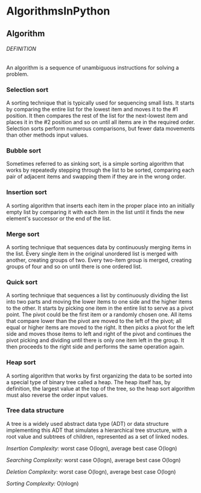 # AlgorithmsInPython
## Algorithm
###### DEFINITION 
An algorithm is a sequence of unambiguous instructions for solving a problem.

### Selection sort
A sorting technique that is typically used for sequencing small lists. It starts by comparing the entire list for the lowest item and moves it to the #1 position. It then compares the rest of the list for the next-lowest item and places it in the #2 position and so on until all items are in the required order. Selection sorts perform numerous comparisons, but fewer data movements than other methods input values.

### Bubble sort
Sometimes referred to as sinking sort, is a simple sorting algorithm that works by repeatedly stepping through the list to be sorted, comparing each pair of adjacent items and swapping them if they are in the wrong order.

### Insertion sort
A sorting algorithm that inserts each item in the proper place into an initially empty list by comparing it with each item in the list until it finds the new element's successor or the end of the list. 

### Merge sort
A sorting technique that sequences data by continuously merging items in the list. Every single item in the original unordered list is merged with another, creating groups of two. Every two-item group is merged, creating groups of four and so on until there is one ordered list.


### Quick sort
A sorting technique that sequences a list by continuously dividing the list into two parts and moving the lower items to one side and the higher items to the other. It starts by picking one item in the entire list to serve as a pivot point. The pivot could be the first item or a randomly chosen one. All items that compare lower than the pivot are moved to the left of the pivot; all equal or higher items are moved to the right. It then picks a pivot for the left side and moves those items to left and right of the pivot and continues the pivot picking and dividing until there is only one item left in the group. It then proceeds to the right side and performs the same operation again. 



### Heap sort
A sorting algorithm that works by first organizing the data to be sorted into a special type of binary tree called a heap. The heap itself has, by definition, the largest value at the top of the tree, so the heap sort algorithm must also reverse the order input values.

### Tree data structure 
 A tree is a widely used abstract data type (ADT) or data structure implementing this ADT that simulates a hierarchical tree structure, with a root value and subtrees of children, represented as a set of linked nodes.

*Insertion Complexity:*	worst case O(logn), average best case O(logn)

*Searching Complexity:*	worst case O(logn), average best case O(logn)

*Deletion Complexity:*	worst case O(logn), average best case O(logn)

*Sorting Complexity:*  O(nlogn)
